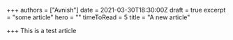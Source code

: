 +++
authors = ["Avnish"]
date = 2021-03-30T18:30:00Z
draft = true
excerpt = "some article"
hero = ""
timeToRead = 5
title = "A new article"

+++
This is a test article